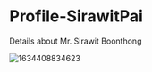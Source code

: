 # Profile-SirawitPai
Details about Mr. Sirawit Boonthong 

![1634408834623](https://user-images.githubusercontent.com/71228820/137599085-4fdf3fc3-cf2f-4f1a-817c-1863ef10e957.jpg)

